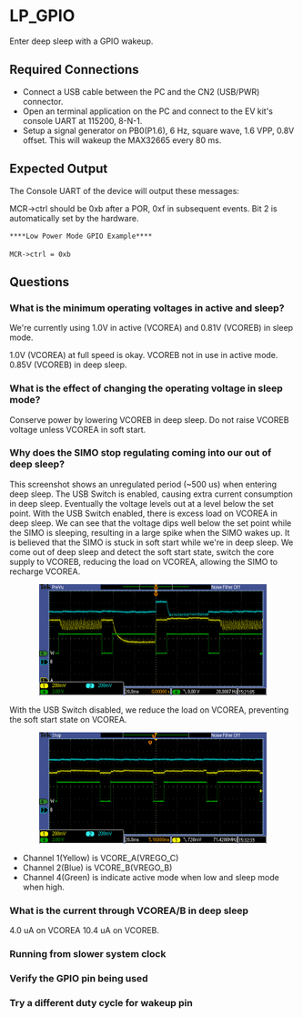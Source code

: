 # LP_GPIO

Enter deep sleep with a GPIO wakeup. 

## Required Connections

- Connect a USB cable between the PC and the CN2 (USB/PWR) connector.
- Open an terminal application on the PC and connect to the EV kit's console UART at 115200, 8-N-1.
- Setup a signal generator on PB0(P1.6), 6 Hz, square wave, 1.6 VPP, 0.8V offset. This will wakeup the MAX32665 every 80 ms. 

## Expected Output

The Console UART of the device will output these messages:

MCR->ctrl should be 0xb after a POR, 0xf in subsequent events. Bit 2 is automatically
set by the hardware.

```
****Low Power Mode GPIO Example****                                             
                                                                                
MCR->ctrl = 0xb
```

## Questions

### **What is the minimum operating voltages in active and sleep?**
We're currently using 1.0V in active (VCOREA) and 0.81V (VCOREB) in sleep mode.

1.0V (VCOREA) at full speed is okay. VCOREB not in use in active mode.
0.85V (VCOREB) in deep sleep.

### **What is the effect of changing the operating voltage in sleep mode?**
Conserve power by lowering VCOREB in deep sleep. Do not raise VCOREB voltage unless VCOREA in soft start.


### **Why does the SIMO stop regulating coming into our out of deep sleep?**
This screenshot shows an unregulated period (~500 us) when entering deep sleep. The USB Switch is enabled, causing extra current consumption in deep sleep. Eventually the voltage levels out at a level below the set point.
With the USB Switch enabled, there is excess load on VCOREA in deep sleep. We can see that the voltage dips well below the set point while the SIMO is sleeping, resulting in a large spike when the SIMO wakes up.
It is believed that the SIMO is stuck in soft start while we're in deep sleep. We come out of deep sleep and detect the soft start state, switch the core supply to VCOREB, reducing the load on VCOREA, allowing the SIMO to recharge VCOREA. 
<p align="center">
  <img width="400" src="./pics/USB_Switch_Enabled.PNG">
</p>

With the USB Switch disabled, we reduce the load on VCOREA, preventing the soft start state on VCOREA.

<p align="center">
  <img width="400" src="./pics/USB_Switch_Disabled.PNG">
</p>

* Channel 1(Yellow) is VCORE_A(VREGO_C)
* Channel 2(Blue) is VCORE_B(VREGO_B)
* Channel 4(Green) is indicate active mode when low and sleep mode when high.

### **What is the current through VCOREA/B in deep sleep**
4.0 uA on VCOREA
10.4 uA on VCOREB.

### Running from slower system clock

### Verify the GPIO pin being used

### Try a different duty cycle for wakeup pin
